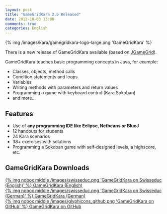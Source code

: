 ```yaml
---
layout: post
title: "GameGridKara 2.0 Released"
date: 2012-10-03 13:00
comments: true
categories: English
---
```

{% img /images/kara/gamegridkara-logo-large.png 'GameGridKara' %} 

There is a new release of GameGridKara available (based on [JGameGrid](http://www.aplu.ch/home/apluhomex.jsp?site=45)).

GameGridKara teaches basic programming concepts in Java, for example:

* Classes, objects, method calls
* Condition statements and loops
* Variables
* Writing methods with parameters and return values
* Programming a game with keyboard control (Kara Sokoban)
* and more...

## Features ##
* Use of **any programming IDE like Eclipse, Netbeans or BlueJ**
* 12 handouts for students
* 24 Kara scenarios
* 38+ exercises with solutions
* Programming a Sokoban game with self-designed levels, a highscore, etc.

## GameGridKara Downloads ##
[{% img nobox middle /images/swisseduc.png 'GameGridKara on Swisseduc (English)' %} GameGridKara (English)](http://www.swisseduc.ch/informatik/karatojava/gamegridkara/gamegridkara-english.html)   
[{% img nobox middle /images/swisseduc.png 'GameGridKara on Swisseduc (German)' %} GameGridKara (German)](http://www.swisseduc.ch/informatik/karatojava/gamegridkara/index.html)   
[{% img nobox middle /images/glyphicons_github.png 'GameGridKara on GitHub' %} GameGridKara on GitHub](https://github.com/marcojakob/gamegrid-kara)